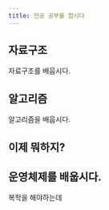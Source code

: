 ```yaml
---
title: 전공 공부를 합시다
---
```


## 자료구조
자료구조를 배웁시다.

## 알고리즘
알고리즘을 배웁시다.

## 이제 뭐하지?

## 운영체제를 배웁시다.
복학을 해야하는데